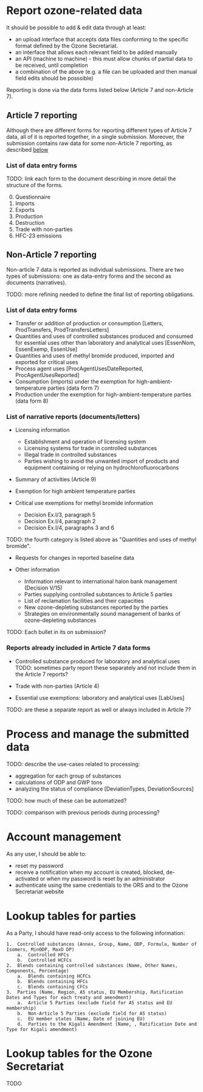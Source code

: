 # Report ozone-related data

It should be possible to add & edit data through at least:
 - an upload interface that accepts data files conforming to the specific format defined by the Ozone Secretariat.
 - an interface that allows each relevant field to be added manually
 - an API (machine to machine) - this must allow chunks of partial data to be received, until completion
 - a combination of the above (e.g. a file can be uploaded and then manual field edits should be posssible)

Reporting is done via the data forms listed below (Article 7 and non-Article 7).

## Article 7 reporting

Although there are different forms for reporting different types of Article 7 data, all of it is reported together, in a single submission. Moreover, the submission contains raw data for some non-Article 7 reporting, as described [below](#reports-already-included-in-article-7-data-forms)

### List of data entry forms

TODO: link each form to the document describing in more detail the structure of the forms.

0. Questionnaire
1. Imports
2. Exports
3. Production
4. Destruction
5. Trade with non-parties
6. HFC-23 emissions

## Non-Article 7 reporting

Non-article 7 data is reported as individual submissions. There are two types of submissions: one as data-entry forms and the second as documents (narratives).

TODO: more refining needed to define the final list of reporting obligations.

### List of data entry forms

* Transfer or addition of production or consumption [Letters, ProdTransfers, ProdTransfersLetters]
* Quantities and uses of controlled substances produced and consumed for essential uses other than laboratory and analytical uses [EssenNom, EssenExemp, EssenUse]
* Quantities and uses of methyl bromide produced, imported and exported for critical uses
* Process agent uses [ProcAgentUsesDateReported, ProcAgentUsesReported]
* Consumption (imports) under the exemption for high-ambient-temperature parties (data form 7)
* Production under the exemption for high-ambient-temperature parties (data form 8)

### List of narrative reports (documents/letters)

* Licensing information
    * Establishment and operation of licensing system
    * Licensing systems for trade in controlled substances
    * Illegal trade in controlled substances 
    * Parties wishing to avoid the unwanted import of products and equipment containing or relying on hydrochlorofluorocarbons 

* Summary of activities (Article 9)

* Exemption for high ambient temperature parties

* Critical use exemptions for methyl bromide information
	* Decision Ex.I/3, paragraph 5
	* Decision Ex.I/4, paragraph 2
	* Decision Ex.I/4, paragraphs 3 and 6

TODO: the fourth category is listed above as "Quantities and uses of methyl bromide".

* Requests for changes in reported baseline data 

* Other information
	* Information relevant to international halon bank management (Decision V/15)
    * Parties supplying controlled substances to Article 5 parties 
    * List of reclamation facilities and their capacities
    * New ozone-depleting substances reported by the parties
    * Strategies on environmentally sound management of banks of ozone-depleting substances

TODO: Each bullet in its on submission?

### Reports already included in Article 7 data forms

* Controlled substance produced for laboratory and analytical uses
TODO: sometimes party report these separately and not include them in the Article 7 reports?

* Trade with non-parties (Article 4)
* Essential use exemptions: laboratory and analytical uses [LabUses]

TODO: are these a separate report as well or always included in Article 7?

# Process and manage the submitted data

TODO: describe the use-cases related to processing:

* aggregation for each group of substances
* calculations of ODP and GWP tons
* analyzing the status of compliance [DeviationTypes, DeviationSources]

TODO: how much of these can be automatized?

TODO: comparison with previous periods during processing?

# Account management

As any user, I should be able to:

- reset my password
- receive a notification when my account is created, blocked, de-activated or when my password is reset by an administrator
- authenticate using the same credentials to the ORS and to the Ozone Secretariat website


# Lookup tables for parties

As a Party, I should have read-only access to the following information:

	1.	Controlled substances (Annex, Group, Name, ODP, Formula, Number of Isomers, MinODP, MaxO DP)
		a.	Controlled HFCs
		b.	Controlled HCFCs
	2.	Blends containing controlled substances (Name, Other Names, Components, Percentage)
		a.	Blends containing HCFCs
		b.	Blends containing HFCs
		c.	Blends containing CFCs
	3.	Parties (Name, Region, A5 status, EU Membership, Ratification Dates and Types for each treaty and amendment)
		a.	Article 5 Parties (exclude field for A5 status and EU membership)
		b.	Non-Article 5 Parties (exclude field for A5 status)
		c.	EU member states (Name, Date of joining EU)
		d.	Parties to the Kigali Amendment (Name, , Ratification Date and Type for Kigali amendment)

# Lookup tables for the Ozone Secretariat

TODO

